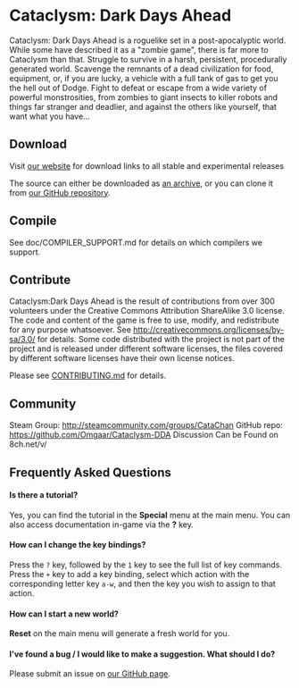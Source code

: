 # Cataclysm: Dark Days Ahead

Cataclysm: Dark Days Ahead is a roguelike set in a post-apocalyptic world. While some have described it as a "zombie game", there is far more to Cataclysm than that. Struggle to survive in a harsh, persistent, procedurally generated world. Scavenge the remnants of a dead civilization for food, equipment, or, if you are lucky, a vehicle with a full tank of gas to get you the hell out of Dodge. Fight to defeat or escape from a wide variety of powerful monstrosities, from zombies to giant insects to killer robots and things far stranger and deadlier, and against the others like yourself, that want what you have...


## Download

Visit [our website](http://steamcommunity.com/groups/CataChan) for download links to all stable and experimental releases

The source can either be downloaded as [an archive](https://github.com/Omgaar/Cataclysm-DDA/archive/master.zip), or you can clone it from [our GitHub repository](https://github.com/Omgaar/Cataclysm-DDA/).


## Compile

See doc/COMPILER_SUPPORT.md for details on which compilers we support.


## Contribute

Cataclysm:Dark Days Ahead is the result of contributions from over 300 volunteers under the Creative Commons Attribution ShareAlike 3.0 license.  The code and content of the game is free to use, modify, and redistribute for any purpose whatsoever.  See http://creativecommons.org/licenses/by-sa/3.0/ for details.
Some code distributed with the project is not part of the project and is released under different software licenses, the files covered by different software licenses have their own license notices.


Please see [CONTRIBUTING.md](https://github.com/Omgaar/Cataclysm-DDA/blob/master/CONTRIBUTING.md) for details.

## Community

Steam Group:
http://steamcommunity.com/groups/CataChan
GitHub repo:
https://github.com/Omgaar/Cataclysm-DDA
Discussion Can be Found on 8ch.net/v/

## Frequently Asked Questions

#### Is there a tutorial?

Yes, you can find the tutorial in the **Special** menu at the main menu. You can also access documentation in-game via the **?** key.

#### How can I change the key bindings?

Press the `?` key, followed by the `1` key to see the full list of key commands. Press the `+` key to add a key binding, select which action with the corresponding letter key `a-w`, and then the key you wish to assign to that action.

#### How can I start a new world?

**Reset** on the main menu will generate a fresh world for you.

#### I've found a bug / I would like to make a suggestion. What should I do?

Please submit an issue on [our GitHub page](https://github.com/Omgaar/Cataclysm-DDA/issues/).
